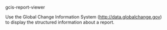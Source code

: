 gcis-report-viewer

Use the Global Change Information System (<http://data.globalchange.gov>)
to display the structured information about a report.

